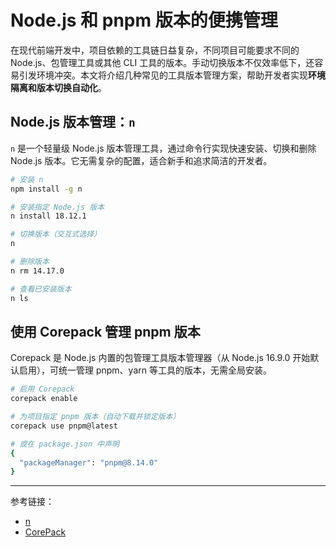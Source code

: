 # Node.js 和 pnpm 版本的便携管理

在现代前端开发中，项目依赖的工具链日益复杂，不同项目可能要求不同的 Node.js、包管理工具或其他 CLI 工具的版本。手动切换版本不仅效率低下，还容易引发环境冲突。本文将介绍几种常见的工具版本管理方案，帮助开发者实现**环境隔离和版本切换自动化**。

## Node.js 版本管理：`n`

`n` 是一个轻量级 Node.js 版本管理工具，通过命令行实现快速安装、切换和删除 Node.js 版本。它无需复杂的配置，适合新手和追求简洁的开发者。

```bash
# 安装 n
npm install -g n

# 安装指定 Node.js 版本
n install 18.12.1

# 切换版本（交互式选择）
n

# 删除版本
n rm 14.17.0

# 查看已安装版本
n ls
```

## 使用 Corepack 管理 pnpm 版本

Corepack 是 Node.js 内置的包管理工具版本管理器（从 Node.js 16.9.0 开始默认启用），可统一管理 pnpm、yarn 等工具的版本，无需全局安装。

```bash
# 启用 Corepack
corepack enable

# 为项目指定 pnpm 版本（自动下载并锁定版本）
corepack use pnpm@latest

# 或在 package.json 中声明
{
  "packageManager": "pnpm@8.14.0"
}
```

---

参考链接：

- [n](https://github.com/tj/n)
- [CorePack](https://pnpm.io/installation#using-corepack)